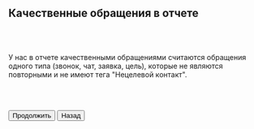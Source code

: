 ## Качественные обращения в отчете

<br>
<br>

У нас в отчете качественными обращениями считаются обращения одного типа (звонок, чат, заявка, цель), которые не являются повторными и не имеют тега "Нецелевой контакт". 

<br>
<br>

<button b_to="/calltracking/6Screen.md" b_type="fill" b_theme="primary">Продолжить</button>
<button b_to="/calltracking/4Screen.md" b_type="outline" b_theme="secondary">Назад</button>